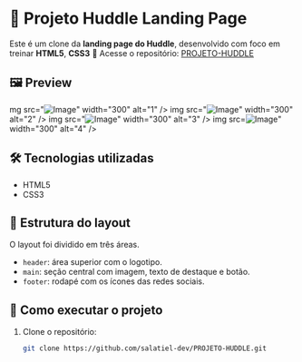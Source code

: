 # 💬 Projeto Huddle Landing Page

Este é um clone da **landing page do Huddle**, desenvolvido com foco em treinar **HTML5**, **CSS3**
🔗 Acesse o repositório: [PROJETO-HUDDLE](https://github.com/salatiel-dev/PROJETO-HUDDLE)

## 🖼️ Preview
mg src="![Image](https://github.com/user-attachments/assets/7c01f849-c77d-441f-86b1-05ddf8b86c24)" width="300" alt="1" />
img src="![Image](https://github.com/user-attachments/assets/ea39f3e3-b148-4046-8975-2565efb11adb)" width="300" alt="2" />
img src="![Image](https://github.com/user-attachments/assets/5289930c-df89-4a45-bc19-671d7846c58e)"  width="300" alt="3" />
img src=![Image](https://github.com/user-attachments/assets/ed5826c7-e7ed-4945-a058-95fc09082708)" width="300" alt="4" />



## 🛠️ Tecnologias utilizadas

- HTML5
- CSS3

## 🧱 Estrutura do layout

O layout foi dividido em três áreas.

- `header`: área superior com o logotipo.
- `main`: seção central com imagem, texto de destaque e botão.
- `footer`: rodapé com os ícones das redes sociais.

## 🚀 Como executar o projeto

1. Clone o repositório:
   ```bash
   git clone https://github.com/salatiel-dev/PROJETO-HUDDLE.git
